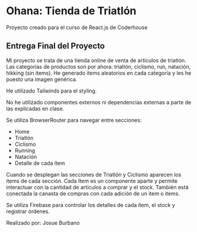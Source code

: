 # Ohana: Tienda de Triatlón

Proyecto creado para el curso de React.js de Coderhouse

## Entrega Final del Proyecto
Mi proyecto se trata de una tienda online de venta de artículos de triatlón.
Las categorías de productos son por ahora: triatlón, ciclismo, run, natación, hikking (sin items). He generado items aleatorios en cada categoría y les he puesto una imagen genérica.

He utilizado Tailwinds para el styling.

No he utilizado componentes externos ni dependencias externas a parte de las explicadas en clase.

Se utiliza BrowserRouter para navegar entre secciones:
 - Home
 - Triatlón
 - Ciclismo
 - Running
 - Natación
 - Detalle de cada ítem

Cuando se desplegan las secciones de Triatlón y Ciclismo aparecen los items de cada sección. Cada Item es un componente aparte y permite interactuar con
la cantidad de artículos a comprar y el stock. También está conectada la canasta de compras con cada adición de un item o items.

Se utiliza Firebase para controlar los detalles de cada ítem, el stock y registrar órdenes.

Realizado por: Josue Burbano
